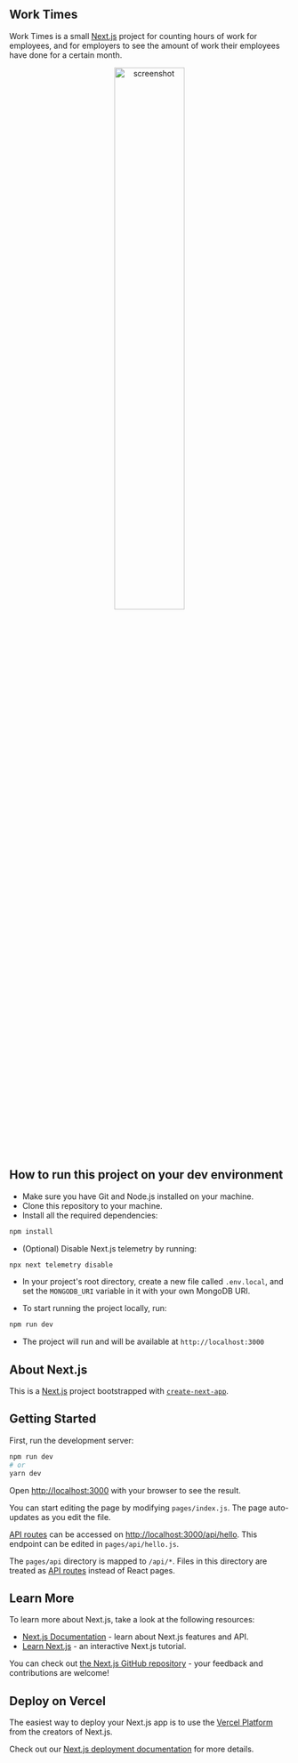 ## Work Times

Work Times is a small [Next.js](https://nextjs.org/) project for counting hours of work for employees, and for employers to see the amount of work their employees have done for a certain month.

<p align="center">
  <img src="https://user-images.githubusercontent.com/10600102/146667102-d17ab81b-3870-410d-b2a7-da08e8d79e66.png" alt="screenshot" width="50%" />
</p>

## How to run this project on your dev environment

- Make sure you have Git and Node.js installed on your machine.
- Clone this repository to your machine.
- Install all the required dependencies:

```bash
npm install
```

- (Optional) Disable Next.js telemetry by running:

```bash
npx next telemetry disable
```

- In your project's root directory, create a new file called `.env.local`, and set the `MONGODB_URI` variable in it with your own MongoDB URI.

- To start running the project locally, run:

```bash
npm run dev
```

- The project will run and will be available at `http://localhost:3000`

## About Next.js

This is a [Next.js](https://nextjs.org/) project bootstrapped with [`create-next-app`](https://github.com/vercel/next.js/tree/canary/packages/create-next-app).

## Getting Started

First, run the development server:

```bash
npm run dev
# or
yarn dev
```

Open [http://localhost:3000](http://localhost:3000) with your browser to see the result.

You can start editing the page by modifying `pages/index.js`. The page auto-updates as you edit the file.

[API routes](https://nextjs.org/docs/api-routes/introduction) can be accessed on [http://localhost:3000/api/hello](http://localhost:3000/api/hello). This endpoint can be edited in `pages/api/hello.js`.

The `pages/api` directory is mapped to `/api/*`. Files in this directory are treated as [API routes](https://nextjs.org/docs/api-routes/introduction) instead of React pages.

## Learn More

To learn more about Next.js, take a look at the following resources:

- [Next.js Documentation](https://nextjs.org/docs) - learn about Next.js features and API.
- [Learn Next.js](https://nextjs.org/learn) - an interactive Next.js tutorial.

You can check out [the Next.js GitHub repository](https://github.com/vercel/next.js/) - your feedback and contributions are welcome!

## Deploy on Vercel

The easiest way to deploy your Next.js app is to use the [Vercel Platform](https://vercel.com/new?utm_medium=default-template&filter=next.js&utm_source=create-next-app&utm_campaign=create-next-app-readme) from the creators of Next.js.

Check out our [Next.js deployment documentation](https://nextjs.org/docs/deployment) for more details.
